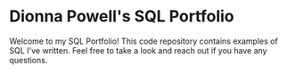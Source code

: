 # Dionna Powell's SQL Portfolio

Welcome to my SQL Portfolio! This code repository contains examples of SQL I've written. Feel free to take a look and reach out if you have any questions.
